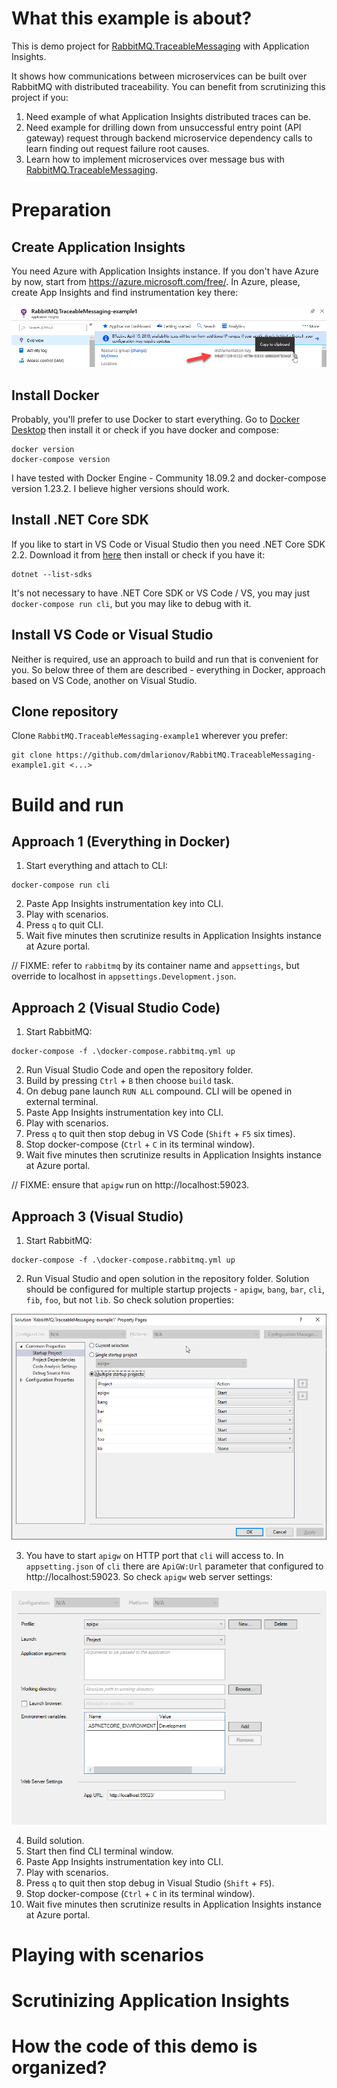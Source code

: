 # What this example is about?

This is demo project for [RabbitMQ.TraceableMessaging](https://github.com/dmlarionov/RabbitMQ.TraceableMessaging) with Application Insights.

It shows how communications between microservices can be built over RabbitMQ with distributed traceability. You can benefit from scrutinizing this project if you:

1. Need example of what Application Insights distributed traces can be.
2. Need example for drilling down from unsuccessful entry point (API gateway) request through backend microservice dependency calls to learn finding out request failure root causes.
3. Learn how to implement microservices over message bus with [RabbitMQ.TraceableMessaging](https://github.com/dmlarionov/RabbitMQ.TraceableMessaging).

# Preparation

## Create Application Insights

You need Azure with Application Insights instance. If you don't have Azure by now, start from https://azure.microsoft.com/free/. In Azure, please, create App Insights and find instrumentation key there:

![](./_media/ai-taking-instrumentation-key.png)

## Install Docker

Probably, you'll prefer to use Docker to start everything. Go to [Docker Desktop](https://www.docker.com/products/docker-desktop) then install it or check if you have docker and compose:

```
docker version
docker-compose version
```
I have tested with Docker Engine - Community 18.09.2 and docker-compose version 1.23.2. I believe higher versions should work.

## Install .NET Core SDK

If you like to start in VS Code or Visual Studio then you need .NET Core SDK 2.2. Download it from [here](https://dotnet.microsoft.com/download/dotnet-core/2.2) then install or check if you have it:

```
dotnet --list-sdks
```

It's not necessary to have .NET Core SDK or VS Code / VS, you may just `docker-compose run cli`, but you may like to debug with it.

## Install VS Code or Visual Studio

Neither is required, use an approach to build and run that is convenient for you. So below three of them are described - everything in Docker, approach based on VS Code, another on Visual Studio.

## Clone repository

Clone `RabbitMQ.TraceableMessaging-example1` wherever you prefer:

```
git clone https://github.com/dmlarionov/RabbitMQ.TraceableMessaging-example1.git <...>
```

# Build and run

## Approach 1 (Everything in Docker)

1. Start everything and attach to CLI:

```
docker-compose run cli
```

2. Paste App Insights instrumentation key into CLI.
3. Play with scenarios.
4. Press `q` to quit CLI.
5. Wait five minutes then scrutinize results in Application Insights instance at Azure portal.

// FIXME: refer to `rabbitmq` by its container name and `appsettings`, but override to localhost in `appsettings.Development.json`.

## Approach 2 (Visual Studio Code)

1. Start RabbitMQ:

```
docker-compose -f .\docker-compose.rabbitmq.yml up
```

2. Run Visual Studio Code and open the repository folder.
3. Build by pressing `Ctrl` + `B` then choose `build` task.
4. On debug pane launch `RUN ALL` compound. CLI will be opened in external terminal.
5. Paste App Insights instrumentation key into CLI.
6. Play with scenarios.
7. Press `q` to quit then stop debug in VS Code (`Shift` + `F5` six times).
8. Stop docker-compose (`Ctrl` + `C` in its terminal window).
9. Wait five minutes then scrutinize results in Application Insights instance at Azure portal.

// FIXME: ensure that `apigw` run on http://localhost:59023.

## Approach 3 (Visual Studio)

1. Start RabbitMQ:

```
docker-compose -f .\docker-compose.rabbitmq.yml up
```

2. Run Visual Studio and open solution in the repository folder. Solution should be configured for multiple startup projects - `apigw`, `bang`, `bar`, `cli`, `fib`, `foo`, but not `lib`. So check solution properties:

![](./_media/solution-properties.png)

3. You have to start `apigw` on HTTP port that `cli` will access to. In `appsetting.json` of `cli` there are `ApiGW:Url` parameter that configured to http://localhost:59023. So check `apigw` web server settings:

![](./_media/apigw-webserver-settings.png)

4. Build solution.
5. Start then find CLI terminal window.
6. Paste App Insights instrumentation key into CLI.
7. Play with scenarios.
8. Press `q` to quit then stop debug in Visual Studio (`Shift` + `F5`).
9. Stop docker-compose (`Ctrl` + `C` in its terminal window).
10. Wait five minutes then scrutinize results in Application Insights instance at Azure portal.

# Playing with scenarios



# Scrutinizing Application Insights



# How the code of this demo is organized?